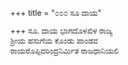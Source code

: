 +++
title = "೦೦೦ ಸೂ ದಾಯ"

+++
ಸೂ. ದಾಯ ಭಾಗದೊಳಖಿಳ ರಾಜ್ಯ  
ಶ್ರೀಯ ಹಸುಗೆಯ ಕೊಂಡು ಪಾಂಡವ  
ರಾಯರೊಪ್ಪಿದರಿಂದ್ರನಿರ್ಮಿತ ರಾಜಧಾನಿಯಲಿ